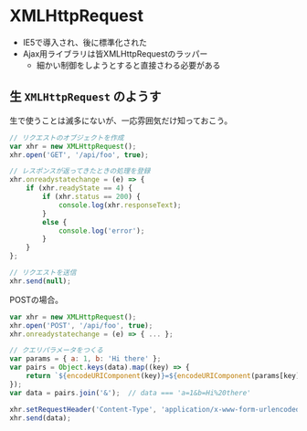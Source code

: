 XMLHttpRequest
================================================================

- IE5で導入され、後に標準化された
- Ajax用ライブラリは皆XMLHttpRequestのラッパー
  - 細かい制御をしようとすると直接さわる必要がある


## 生 `XMLHttpRequest` のようす

生で使うことは滅多にないが、一応雰囲気だけ知っておこう。

```javascript
// リクエストのオブジェクトを作成
var xhr = new XMLHttpRequest();
xhr.open('GET', '/api/foo', true);

// レスポンスが返ってきたときの処理を登録
xhr.onreadystatechange = (e) => {
    if (xhr.readyState == 4) {
        if (xhr.status == 200) {
            console.log(xhr.responseText);
        }
        else {
            console.log('error');
        }
    }
};

// リクエストを送信
xhr.send(null);
```

POSTの場合。

```javascript
var xhr = new XMLHttpRequest();
xhr.open('POST', '/api/foo', true);
xhr.onreadystatechange = (e) => { ... };

// クエリパラメータをつくる
var params = { a: 1, b: 'Hi there' };
var pairs = Object.keys(data).map((key) => {
    return `${encodeURIComponent(key)}=${encodeURIComponent(params[key])}`;
});
var data = pairs.join('&');  // data === 'a=1&b=Hi%20there'

xhr.setRequestHeader('Content-Type', 'application/x-www-form-urlencoded');
xhr.send(data);
```
